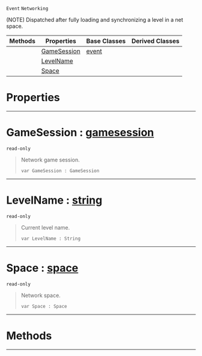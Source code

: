  `Event` `Networking`



(NOTE) Dispatched after fully loading and synchronizing a level in a net space.

|Methods|Properties|Base Classes|Derived Classes|
|---|---|---|---|
| |[ GameSession](netlevelstarted.md#gamesession-zilch-engine)|[event](event.md)| |
| |[ LevelName](netlevelstarted.md#levelname-zilch-engine-do)| | |
| |[ Space](netlevelstarted.md#space-zilch-engine-docume)| | |


 #  Properties


---  
 #  GameSession : [gamesession](gamesession.md)

 `read-only`

> Network game session.
> ``` lang=cpp, name=Nada
> var GameSession : GameSession


---  
 #  LevelName : [string](../nada_base_types/string.md)

 `read-only`

> Current level name.
> ``` lang=cpp, name=Nada
> var LevelName : String


---  
 #  Space : [space](space.md)

 `read-only`

> Network space.
> ``` lang=cpp, name=Nada
> var Space : Space


---  
 #  Methods


---  
 

 